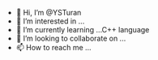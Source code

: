 - 👋 Hi, I’m @YSTuran
- 👀 I’m interested in ...
- 🌱 I’m currently learning ...C++ language
- 💞️ I’m looking to collaborate on ...
- 📫 How to reach me ...

<!---
YSTuran/YSTuran is a ✨ special ✨ repository because its `README.md` (this file) appears on your GitHub profile.
You can click the Preview link to take a look at your changes.
--->
